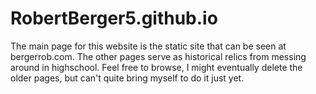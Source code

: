 RobertBerger5.github.io
=================
The main page for this website is the static site that can be seen at bergerrob.com. The other pages serve as historical relics from messing around in highschool. Feel free to browse, I might eventually delete the older pages, but can't quite bring myself to do it just yet.

